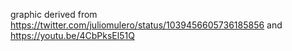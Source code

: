 graphic derived from
https://twitter.com/juliomulero/status/1039456605736185856
and
https://youtu.be/4CbPksEl51Q
